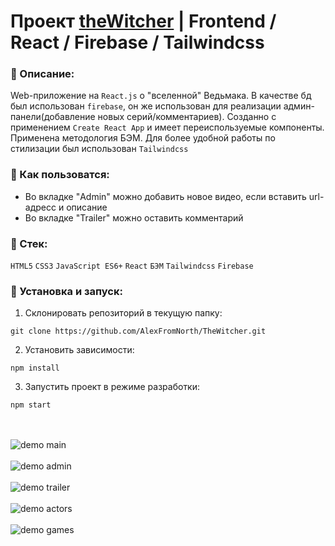 # Проект [theWitcher](https://github.com/AlexFromNorth/TheWitcher) | Frontend / React / Firebase / Tailwindcss

### 📜 Описание:
Web-приложение на `React.js` о "вселенной" Ведьмака. В качестве бд был использован `firebase`, он же использован для реализации админ-панели(добавление новых серий/комментариев).
Созданно с применением `Create React App` и имеет переиспользуемые компоненты. Применена методология БЭМ. 
Для более удобной работы по стилизации был использован `Tailwindcss`

### 📲 Как пользоватся:
* Во вкладке "Admin" можно добавить новое видео, если вставить url-адресс и описание
* Во вкладке "Trailer" можно оставить комментарий

### 🥞 Стек:

`HTML5` `CSS3` `JavaScript ES6+` `React` `БЭМ` `Tailwindcss` `Firebase`

### 💽 Установка и запуск:

1. Склонировать репозиторий в текущую папку:

```git clone https://github.com/AlexFromNorth/TheWitcher.git ```

2. Установить зависимости:

```npm install```

3. Запустить проект в режиме разработки:

```npm start```

<br />
<br />
<img src="images/main.png" alt="demo main">
<br />
<br />
<img src="images/admin.png" alt="demo admin" >
<br />
<br />
<img src="images/trailer.png" alt="demo trailer" >
<br />
<br />
<img src="images/actors.png" alt="demo actors">
<br />
<br />
<img src="images/games.png" alt="demo games">
<br />
